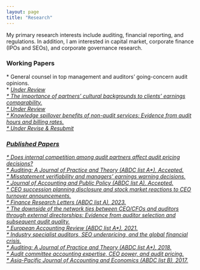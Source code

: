 ```yaml
---
layout: page
title: "Research"
---
```


My primary research interests include auditing, financial reporting, and regulations. In addition, I am interested in capital market, corporate finance (IPOs and SEOs), and corporate governance research.
<br>

<H3>Working Papers</H3>
* General counsel in top management and auditors’ going-concern audit opinions. <br>
    * <ins><em>Under Review<br>
* The importance of partners’ cultural backgrounds to clients’ earnings comparability. <br>
    * <ins><em>Under Review<br>
* Knowledge spillover benefits of non-audit services: Evidence from audit hours and billing rates. <br>
    * <ins><em>Under Revise & Resubmit<br>


<H3>Published Papers</H3>
* Does internal competition among audit partners affect audit pricing decisions? <br>
    * <ins><em>Auditing: A Journal of Practice and Theory (ABDC list A*)</em></ins>, Accepted. <br>
* Misstatement verifiability and managers’ earnings warning decisions. <br>
    * <ins><em>Journal of Accounting and Public Policy (ABDC list A)</em></ins>, Accepted. <br>
* CEO succession planning disclosure and stock market reactions to CEO turnover announcements. <br>
    * <ins><em>Finance Research Letters (ABDC list A)</em></ins>, 2023. <br>
* The downside of the network ties between CEO/CFOs and auditors through external directorships: Evidence from auditor selection and subsequent audit quality. <br>
    * <ins><em>European Accounting Review (ABDC list A*)</em></ins>, 2021. <br>
* Industry specialist auditors, SEO underpricing, and the global financial crisis. <br>
    * <ins><em>Auditing: A Journal of Practice and Theory (ABDC list A*)</em></ins>, 2018. <br>
* Audit committee accounting expertise, CEO power, and audit pricing. <br>
    * <ins><em>Asia-Pacific Journal of Accounting and Economics (ABDC list B)</em></ins>, 2017. <br>

